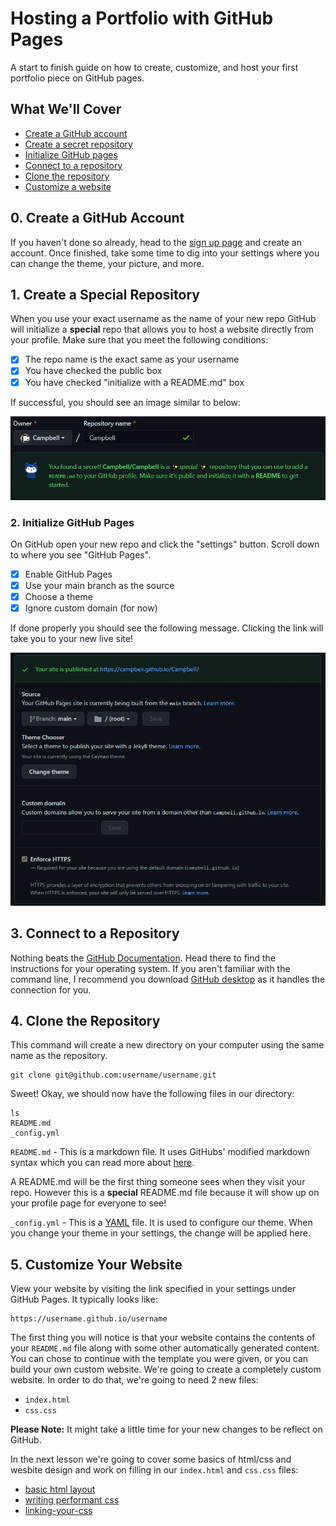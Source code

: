 # Hosting a Portfolio with GitHub Pages
A start to finish guide on how to create, customize, and host your first portfolio piece on GitHub pages.

## What We'll Cover
- [Create a GitHub account](#0-create-a-github-account)
- [Create a secret repository](#1-create-a-special-repository)
- [Initialize GitHub pages](#2-initialize-github-pages)
- [Connect to a repository](#3-connect-to-a-repository)
- [Clone the repository](#4-clone-the-repository)
- [Customize a website](#5-customize-your-website)

## 0. Create a GitHub Account
If you haven't done so already, head to the [sign up page](https://github.com/join) and create an account.
Once finished, take some time to dig into your settings where you can change the theme, your picture, and more.

## 1. Create a Special Repository
When you use your exact username as the name of your new repo GitHub  will initialize a __special__ repo that allows you to host a website directly from your profile. Make sure that you meet the following conditions:
- [x] The repo name is the exact same as your username
- [x] You have checked the public box
- [x] You have checked "initialize with a README.md" box

If successful, you should see an image similar to below:

![secret repo](images/secret-repo.png)

### 2. Initialize GitHub Pages
On GitHub open your new repo and click the "settings" button. Scroll down to where you see "GitHub Pages".

- [x] Enable GitHub Pages
- [x] Use your main branch as the source
- [x] Choose a theme
- [x] Ignore custom domain (for now)

If done properly you should see the following message. Clicking the link will take you to your new live site!

![enable github pages](images/enable-github-pages.png)

## 3. Connect to a Repository
Nothing beats the [GitHub Documentation](https://docs.github.com/en/github/authenticating-to-github/connecting-to-github-with-ssh). Head there to find the instructions for your operating system. If you aren't familiar with the command line, I recommend you download [GitHub desktop](https://desktop.github.com/) as it handles the connection for you.

## 4. Clone the Repository
This command will create a new directory on your computer using the same name as the repository.

```shell
git clone git@github.com:username/username.git
```

Sweet! Okay, we should now have the following files in our directory:

```shell
ls
README.md
_config.yml
```
`README.md` - This is a markdown file. 
It uses GitHubs' modified markdown syntax which you can read more about [here](https://docs.github.com/en/github/writing-on-github/basic-writing-and-formatting-syntax).

A README.md will be the first thing someone sees when they visit your repo. However this is a __special__ README.md file because it will show up on your profile page for everyone to see!

`_config.yml` - This is a [YAML](https://docs.ansible.com/ansible/latest/reference_appendices/YAMLSyntax.html) file. It is used to configure our theme. When you change your theme in your settings, the change will be applied here.

## 5. Customize Your Website
View your website by visiting the link specified in your settings under GitHub Pages. It typically looks like:

```shell
https://username.github.io/username
```

The first thing you will notice is that your website contains the contents of your `README.md` file along with some other automatically generated content. You can chose to continue with the template you were given, or you can build your own custom website. We're going to create a completely custom website. In order to do that, we're going to need 2 new files:

- `index.html`
- `css.css`

**Please Note:** It might take a little time for your new changes to be reflect on GitHub.

In the next lesson we're going to cover some basics of html/css and wesbite design and work on filling in our `index.html` and `css.css` files:

- [basic html layout](lessons/1/index.html#0-basic-html-layout)
- [writing performant css](lessons/1/index.html#1-writing-performant-css)
- [linking-your-css](#2-linking-your-css)
